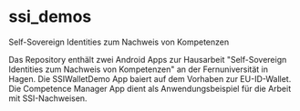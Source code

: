 # ssi_demos
Self-Sovereign Identities zum Nachweis von Kompetenzen

Das Repository enthält zwei Android Apps zur Hausarbeit "Self-Sovereign Identities zum Nachweis von Kompetenzen" an der Fernuniversität in Hagen. Die SSIWalletDemo App baiert auf dem Vorhaben zur EU-ID-Wallet. Die Competence Manager App dient als Anwendungsbeispiel für die Arbeit mit SSI-Nachweisen.
